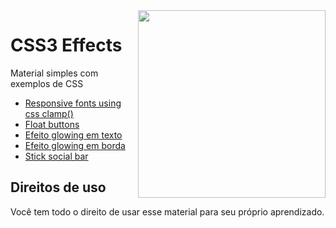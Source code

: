 <img src="https://i.ibb.co/M6nBBb0/mascote.png" align="right" width="300">

# CSS3 Effects

Material simples com exemplos de CSS 

* [Responsive fonts using css clamp()](https://github.com/JoseMateusCamargo/css-effects/blob/main/clamp_responsive_font.html)
* [Float buttons](https://github.com/JoseMateusCamargo/css-effects/tree/main/floating_button)
* [Efeito glowing em texto](https://github.com/JoseMateusCamargo/css-effects/blob/main/glowing_text.html)
* [Efeito glowing em borda](https://github.com/JoseMateusCamargo/css-effects/blob/main/glowing_border.html)
* [Stick social bar](https://github.com/JoseMateusCamargo/css-effects/blob/main/sticky_social_bar.html)

## Direitos de uso

Você tem todo o direito de usar esse material para seu próprio aprendizado.